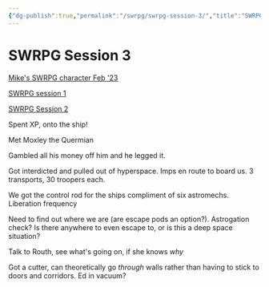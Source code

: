 ```yaml
---
{"dg-publish":true,"permalink":"/swrpg/swrpg-session-3/","title":"SWRPG Session 3"}
---
```



# SWRPG Session 3

[Mike's SWRPG character Feb '23](Mike's%20SWRPG%20character%20Feb%20'23.md)

[SWRPG session 1](SWRPG%20session%201.md)

[SWRPG Session 2](SWRPG%20Session%202.md)

Spent XP, onto the ship!

Met Moxley the Quermian

Gambled all his money off him and he legged it. 

Got interdicted and pulled out of hyperspace. Imps en route to board us. 3 transports, 30 troopers each. 

We got the control rod for the ships compliment of six astromechs. Liberation frequency

Need to find out where we are (are escape pods an option?). Astrogation check? Is there anywhere to even escape to, or is this a deep space situation?

Talk to Routh, see what's going on, if she knows *why*

Got a cutter, can theoretically go *through* walls rather than having to stick to doors and corridors. Ed in vacuum? 

